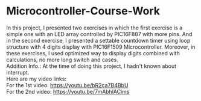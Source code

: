 # Microcontroller-Course-Work
In this project, I presented two exercises in which the first exercise is a simple one with an LED array controlled by PIC16F887 with more pins. And in the second exercise, I presented a settable countdown timer using loop structure with 4 digits display with PIC16F1509 Microcontroller. Moreover, in these exercises, I used optimized way to display digits combined with calculations, no more long switch and cases. \
Addition Info.: At the time of doing this project, I hadn't known about interrupt.\
Here are my video links:\
For the 1st video: https://youtu.be/bR2ca7B4BbU \
For the 2nd video: https://youtu.be/7mAbhlACims
